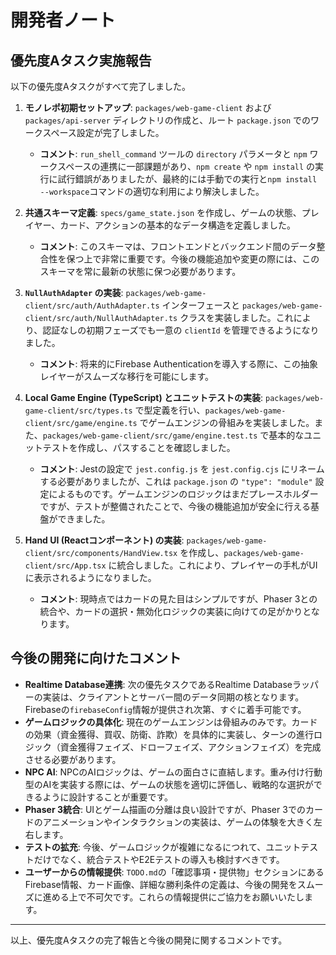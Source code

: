 # 開発者ノート

## 優先度Aタスク実施報告

以下の優先度Aタスクがすべて完了しました。

1.  **モノレポ初期セットアップ**: `packages/web-game-client` および `packages/api-server` ディレクトリの作成と、ルート `package.json` でのワークスペース設定が完了しました。
    *   **コメント**: `run_shell_command` ツールの `directory` パラメータと `npm` ワークスペースの連携に一部課題があり、`npm create` や `npm install` の実行に試行錯誤がありましたが、最終的には手動での実行と`npm install --workspace`コマンドの適切な利用により解決しました。

2.  **共通スキーマ定義**: `specs/game_state.json` を作成し、ゲームの状態、プレイヤー、カード、アクションの基本的なデータ構造を定義しました。
    *   **コメント**: このスキーマは、フロントエンドとバックエンド間のデータ整合性を保つ上で非常に重要です。今後の機能追加や変更の際には、このスキーマを常に最新の状態に保つ必要があります。

3.  **`NullAuthAdapter` の実装**: `packages/web-game-client/src/auth/AuthAdapter.ts` インターフェースと `packages/web-game-client/src/auth/NullAuthAdapter.ts` クラスを実装しました。これにより、認証なしの初期フェーズでも一意の `clientId` を管理できるようになりました。
    *   **コメント**: 将来的にFirebase Authenticationを導入する際に、この抽象レイヤーがスムーズな移行を可能にします。

4.  **Local Game Engine (TypeScript) とユニットテストの実装**: `packages/web-game-client/src/types.ts` で型定義を行い、`packages/web-game-client/src/game/engine.ts` でゲームエンジンの骨組みを実装しました。また、`packages/web-game-client/src/game/engine.test.ts` で基本的なユニットテストを作成し、パスすることを確認しました。
    *   **コメント**: Jestの設定で `jest.config.js` を `jest.config.cjs` にリネームする必要がありましたが、これは `package.json` の `"type": "module"` 設定によるものです。ゲームエンジンのロジックはまだプレースホルダーですが、テストが整備されたことで、今後の機能追加が安全に行える基盤ができました。

5.  **Hand UI (Reactコンポーネント) の実装**: `packages/web-game-client/src/components/HandView.tsx` を作成し、`packages/web-game-client/src/App.tsx` に統合しました。これにより、プレイヤーの手札がUIに表示されるようになりました。
    *   **コメント**: 現時点ではカードの見た目はシンプルですが、Phaser 3との統合や、カードの選択・無効化ロジックの実装に向けての足がかりとなります。

## 今後の開発に向けたコメント

*   **Realtime Database連携**: 次の優先タスクであるRealtime Databaseラッパーの実装は、クライアントとサーバー間のデータ同期の核となります。Firebaseの`firebaseConfig`情報が提供され次第、すぐに着手可能です。
*   **ゲームロジックの具体化**: 現在のゲームエンジンは骨組みのみです。カードの効果（資金獲得、買収、防衛、詐欺）を具体的に実装し、ターンの進行ロジック（資金獲得フェイズ、ドローフェイズ、アクションフェイズ）を完成させる必要があります。
*   **NPC AI**: NPCのAIロジックは、ゲームの面白さに直結します。重み付け行動型のAIを実装する際には、ゲームの状態を適切に評価し、戦略的な選択ができるように設計することが重要です。
*   **Phaser 3統合**: UIとゲーム描画の分離は良い設計ですが、Phaser 3でのカードのアニメーションやインタラクションの実装は、ゲームの体験を大きく左右します。
*   **テストの拡充**: 今後、ゲームロジックが複雑になるにつれて、ユニットテストだけでなく、統合テストやE2Eテストの導入も検討すべきです。
*   **ユーザーからの情報提供**: `TODO.md`の「確認事項・提供物」セクションにあるFirebase情報、カード画像、詳細な勝利条件の定義は、今後の開発をスムーズに進める上で不可欠です。これらの情報提供にご協力をお願いいたします。

---
以上、優先度Aタスクの完了報告と今後の開発に関するコメントです。
